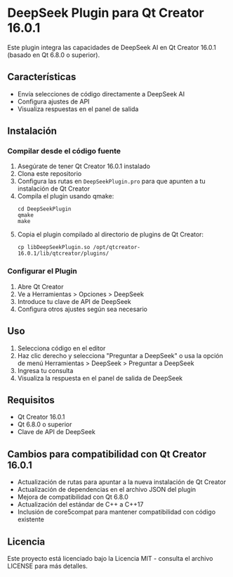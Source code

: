 # DeepSeek Plugin para Qt Creator 16.0.1

Este plugin integra las capacidades de DeepSeek AI en Qt Creator 16.0.1 (basado en Qt 6.8.0 o superior).

## Características

- Envía selecciones de código directamente a DeepSeek AI
- Configura ajustes de API
- Visualiza respuestas en el panel de salida

## Instalación

### Compilar desde el código fuente

1. Asegúrate de tener Qt Creator 16.0.1 instalado
2. Clona este repositorio
3. Configura las rutas en `DeepSeekPlugin.pro` para que apunten a tu instalación de Qt Creator
4. Compila el plugin usando qmake:
   ```
   cd DeepSeekPlugin
   qmake
   make
   ```
5. Copia el plugin compilado al directorio de plugins de Qt Creator:
   ```
   cp libDeepSeekPlugin.so /opt/qtcreator-16.0.1/lib/qtcreator/plugins/
   ```

### Configurar el Plugin

1. Abre Qt Creator
2. Ve a Herramientas > Opciones > DeepSeek
3. Introduce tu clave de API de DeepSeek
4. Configura otros ajustes según sea necesario

## Uso

1. Selecciona código en el editor
2. Haz clic derecho y selecciona "Preguntar a DeepSeek" o usa la opción de menú Herramientas > DeepSeek > Preguntar a DeepSeek
3. Ingresa tu consulta
4. Visualiza la respuesta en el panel de salida de DeepSeek

## Requisitos

- Qt Creator 16.0.1
- Qt 6.8.0 o superior
- Clave de API de DeepSeek

## Cambios para compatibilidad con Qt Creator 16.0.1

- Actualización de rutas para apuntar a la nueva instalación de Qt Creator
- Actualización de dependencias en el archivo JSON del plugin
- Mejora de compatibilidad con Qt 6.8.0
- Actualización del estándar de C++ a C++17
- Inclusión de core5compat para mantener compatibilidad con código existente

## Licencia

Este proyecto está licenciado bajo la Licencia MIT - consulta el archivo LICENSE para más detalles.
